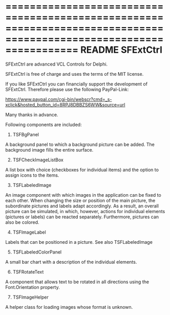 ====================================================================================================================
                                              README SFExtCtrl
====================================================================================================================

SFExtCtrl are advanced VCL Controls for Delphi.

SFExtCtrl is free of charge and uses the terms of the MIT license.

If you like SFExtCtrl you can financially support the development of SFExtCtrl.
Therefore please use the following PayPal-Link: 

https://www.paypal.com/cgi-bin/webscr?cmd=_s-xclick&hosted_button_id=8RPJ8DBBZS6WW&source=url

Many thanks in advance.

Following components are included:

1. TSFBgPanel

A background panel to which a background picture can be added. The background image fills the entire surface.

2. TSFCheckImageListBox

A list box with choice (checkboxes for individual items) and the option to assign icons to the items.

3. TSFLabeledImage 

An image component with which images in the application can be fixed to each other. When changing the size or position of the main picture, the subordinate pictures and labels adapt accordingly. As a result, an overall picture can be simulated, in which, however, actions for individual elements (pictures or labels) can be reacted separately.
Furthermore, pictures can also be colored.

4. TSFImageLabel 

Labels that can be positioned in a picture. See also TSFLabeledImage

5. TSFLabeledColorPanel

A small bar chart with a description of the individual elements.

6. TSFRotateText

A component that allows text to be rotated in all directions using the Font.Orientation property.

7. TSFImageHelper

A helper class for loading images whose format is unknown.
